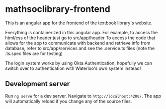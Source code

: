 # mathsoclibrary-frontend
This is an angular app for the frontend of the textbook library's website.

Everything is containerized in this angular app. For example, to access the html/css of the header just go to src/app/header
To access the code that allows for the app to communicate with backend and retrieve info from database, refer to src/app/services and see the .service.ts files (note the .ts.spec files are for testing)

The login system works by using Okta Authentication, hopefully we can switch over to authentication with Waterloo's own system instead!


## Development server

Run `ng serve` for a dev server. Navigate to `http://localhost:4200/`. The app will automatically reload if you change any of the source files.

